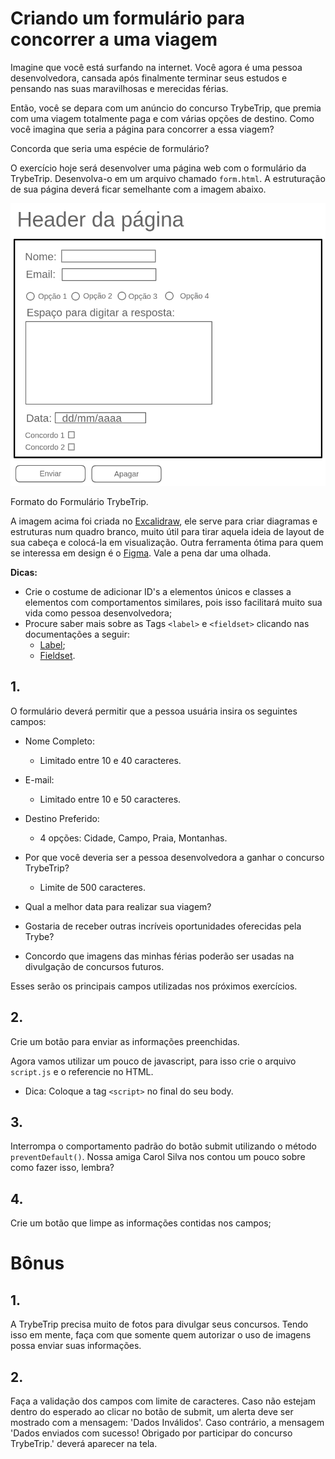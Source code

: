 # Criando um formulário para concorrer a uma viagem

Imagine que você está surfando na internet. Você agora é uma pessoa desenvolvedora, cansada após finalmente terminar seus estudos e pensando nas suas maravilhosas e merecidas férias.

Então, você se depara com um anúncio do concurso TrybeTrip, que premia com uma viagem totalmente paga e com várias opções de destino. Como você imagina que seria a página para concorrer a essa viagem?

Concorda que seria uma espécie de formulário?

O exercício hoje será desenvolver uma página web com o formulário da TrybeTrip. Desenvolva-o em um arquivo chamado `form.html`. A estruturação de sua página deverá ficar semelhante com a imagem abaixo.

![](forms-example.webp)

Formato do Formulário TrybeTrip.

A imagem acima foi criada no [Excalidraw](https://excalidraw.com/), ele serve para criar diagramas e estruturas num quadro branco, muito útil para tirar aquela ideia de layout de sua cabeça e colocá-la em visualização. Outra ferramenta ótima para quem se interessa em design é o [Figma](https://www.figma.com/). Vale a pena dar uma olhada.

**Dicas:**

*   Crie o costume de adicionar ID's a elementos únicos e classes a elementos com comportamentos similares, pois isso facilitará muito sua vida como pessoa desenvolvedora;
*   Procure saber mais sobre as Tags `<label>` e `<fieldset>` clicando nas documentações a seguir:
    *   [Label](https://developer.mozilla.org/pt-BR/docs/Web/HTML/Element/label);
    *   [Fieldset](https://developer.mozilla.org/pt-BR/docs/Web/HTML/Element/fieldset).

## 1.
O formulário deverá permitir que a pessoa usuária insira os seguintes campos:

*   Nome Completo:
    
    *   Limitado entre 10 e 40 caracteres.
*   E-mail:
    
    *   Limitado entre 10 e 50 caracteres.
*   Destino Preferido:
    
    *   4 opções: Cidade, Campo, Praia, Montanhas.
*   Por que você deveria ser a pessoa desenvolvedora a ganhar o concurso TrybeTrip?
    
    *   Limite de 500 caracteres.
*   Qual a melhor data para realizar sua viagem?
    
*   Gostaria de receber outras incríveis oportunidades oferecidas pela Trybe?
    
*   Concordo que imagens das minhas férias poderão ser usadas na divulgação de concursos futuros.
    

Esses serão os principais campos utilizadas nos próximos exercícios.

## 2.
Crie um botão para enviar as informações preenchidas.

Agora vamos utilizar um pouco de javascript, para isso crie o arquivo `script.js` e o referencie no HTML.

*   Dica: Coloque a tag `<script>` no final do seu body.

## 3.
Interrompa o comportamento padrão do botão submit utilizando o método `preventDefault()`. Nossa amiga Carol Silva nos contou um pouco sobre como fazer isso, lembra?
    
## 4.
Crie um botão que limpe as informações contidas nos campos;

# Bônus

## 1.
A TrybeTrip precisa muito de fotos para divulgar seus concursos. Tendo isso em mente, faça com que somente quem autorizar o uso de imagens possa enviar suas informações.
    
## 2.
Faça a validação dos campos com limite de caracteres. Caso não estejam dentro do esperado ao clicar no botão de submit, um alerta deve ser mostrado com a mensagem: 'Dados Inválidos'. Caso contrário, a mensagem 'Dados enviados com sucesso! Obrigado por participar do concurso TrybeTrip.' deverá aparecer na tela.